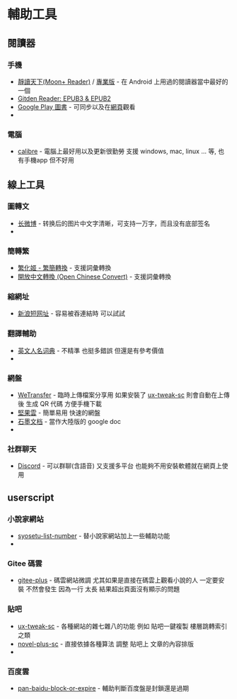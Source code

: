# 輔助工具

## 閱讀器

### 手機

- [靜讀天下(Moon+ Reader)](https://play.google.com/store/apps/details?id=com.flyersoft.moonreader&hl=zh_TW) / [專業版](https://play.google.com/store/apps/details?id=com.flyersoft.moonreaderp&hl=zh_TW) - 在 Android 上用過的閱讀器當中最好的一個
- [Gitden Reader: EPUB3 & EPUB2](https://play.google.com/store/apps/details?id=com.gitden.epub.reader.app)
- [Google Play 圖書](https://play.google.com/store/apps/details?id=com.google.android.apps.books) - 可同步以及在[網頁](https://play.google.com/books/uploads)觀看
- 

### 電腦

- [calibre](https://calibre-ebook.com/download) - 電腦上最好用以及更新很勤勞 支援 windows, mac, linux ... 等, 也有手機app 但不好用

## 線上工具

### 圖轉文

- [长微博](http://www.taichangle.com/) - 转换后的图片中文字清晰，可支持一万字，而且没有底部签名
- 

### 簡轉繁

- [繁化姬 - 繁簡轉換](http://zhconvert.org/) - 支援詞彙轉換
- [開放中文轉換 (Open Chinese Convert)](https://opencc.byvoid.com/) - 支援詞彙轉換

### 縮網址

- [新浪短网址](http://sina.lt/) - 容易被吞連結時 可以試試

### 翻譯輔助

- [英文人名词典](http://ename.dict.cn/) - 不精準 也挺多錯誤 但還是有參考價值
- 

### 網盤

- [WeTransfer](https://wetransfer.com/) - 臨時上傳檔案分享用 如果安裝了 [ux-tweak-sc](https://github.com/bluelovers/gm-user-scripts/blob/master/readme/ux-tweak-sc.md) 則會自動在上傳後 生成 QR 代碼 方便手機下載
- [堅果雲](https://www.jianguoyun.com) - 簡單易用 快速的網盤
- [石墨文档](https://shimo.im/dashboard/updated) - 當作大陸版的 google doc
- 

### 社群聊天

- [Discord](https://discordapp.com/channels/@me) - 可以群聊(含語音) 又支援多平台 也能夠不用安裝軟體就在網頁上使用

## userscript

### 小說家網站

- [syosetu-list-number](https://github.com/bluelovers/gm-user-scripts/blob/master/readme/syosetu-list-number.md) - 替小說家網站加上一些輔助功能
- 

### Gitee 碼雲

- [gitee-plus](https://github.com/bluelovers/gm-user-scripts/blob/master/readme/gitee-plus.md) - 碼雲網站微調 尤其如果是直接在碼雲上觀看小說的人 一定要安裝 不然會發生 因為一行 太長 結果超出頁面沒有顯示的問題

### 貼吧

- [ux-tweak-sc](https://github.com/bluelovers/gm-user-scripts/blob/master/readme/ux-tweak-sc.md) - 各種網站的雜七雜八的功能 例如 貼吧一鍵複製 樓層跳轉索引之類
- [novel-plus-sc](https://github.com/bluelovers/gm-user-scripts/blob/master/readme/novel-plus-sc.md) - 直接依據各種算法 調整 貼吧上 文章的內容排版
- 

### 百度雲

- [pan-baidu-block-or-expire](https://github.com/bluelovers/gm-user-scripts/blob/master/readme/pan-baidu-block-or-expire.md) - 輔助判斷百度盤是封鎖還是過期
